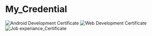 # My_Credential
![Android Development Certificate](https://user-images.githubusercontent.com/37573074/174882510-80430f7e-3274-4f95-9697-5e3c00c29489.jpg)
![Web Development Certificate](https://user-images.githubusercontent.com/37573074/174882540-99dc119c-bdfa-4712-9ca4-d0b0c45311b1.jpg)
![Job experiance_Certificate](https://user-images.githubusercontent.com/37573074/174885342-974b02ce-71ce-4d34-ac08-f040ab0613ac.jpg)
